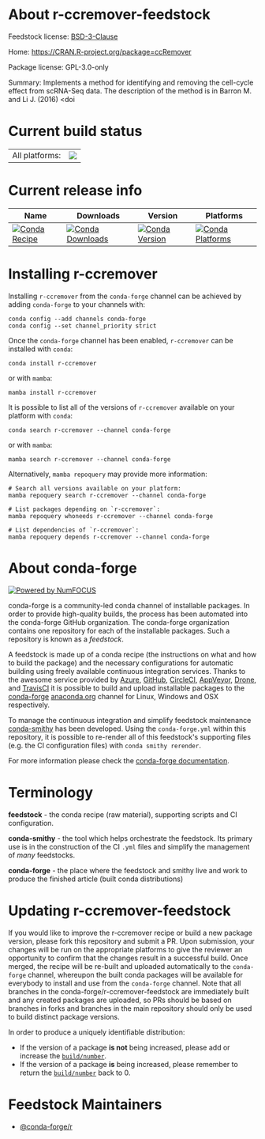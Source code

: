 About r-ccremover-feedstock
===========================

Feedstock license: [BSD-3-Clause](https://github.com/conda-forge/r-ccremover-feedstock/blob/main/LICENSE.txt)

Home: https://CRAN.R-project.org/package=ccRemover

Package license: GPL-3.0-only

Summary: Implements a method for identifying and removing the cell-cycle effect from scRNA-Seq data. The description of the  method is in Barron M. and Li J. (2016) <doi

Current build status
====================


<table><tr><td>All platforms:</td>
    <td>
      <a href="https://dev.azure.com/conda-forge/feedstock-builds/_build/latest?definitionId=4179&branchName=main">
        <img src="https://dev.azure.com/conda-forge/feedstock-builds/_apis/build/status/r-ccremover-feedstock?branchName=main">
      </a>
    </td>
  </tr>
</table>

Current release info
====================

| Name | Downloads | Version | Platforms |
| --- | --- | --- | --- |
| [![Conda Recipe](https://img.shields.io/badge/recipe-r--ccremover-green.svg)](https://anaconda.org/conda-forge/r-ccremover) | [![Conda Downloads](https://img.shields.io/conda/dn/conda-forge/r-ccremover.svg)](https://anaconda.org/conda-forge/r-ccremover) | [![Conda Version](https://img.shields.io/conda/vn/conda-forge/r-ccremover.svg)](https://anaconda.org/conda-forge/r-ccremover) | [![Conda Platforms](https://img.shields.io/conda/pn/conda-forge/r-ccremover.svg)](https://anaconda.org/conda-forge/r-ccremover) |

Installing r-ccremover
======================

Installing `r-ccremover` from the `conda-forge` channel can be achieved by adding `conda-forge` to your channels with:

```
conda config --add channels conda-forge
conda config --set channel_priority strict
```

Once the `conda-forge` channel has been enabled, `r-ccremover` can be installed with `conda`:

```
conda install r-ccremover
```

or with `mamba`:

```
mamba install r-ccremover
```

It is possible to list all of the versions of `r-ccremover` available on your platform with `conda`:

```
conda search r-ccremover --channel conda-forge
```

or with `mamba`:

```
mamba search r-ccremover --channel conda-forge
```

Alternatively, `mamba repoquery` may provide more information:

```
# Search all versions available on your platform:
mamba repoquery search r-ccremover --channel conda-forge

# List packages depending on `r-ccremover`:
mamba repoquery whoneeds r-ccremover --channel conda-forge

# List dependencies of `r-ccremover`:
mamba repoquery depends r-ccremover --channel conda-forge
```


About conda-forge
=================

[![Powered by
NumFOCUS](https://img.shields.io/badge/powered%20by-NumFOCUS-orange.svg?style=flat&colorA=E1523D&colorB=007D8A)](https://numfocus.org)

conda-forge is a community-led conda channel of installable packages.
In order to provide high-quality builds, the process has been automated into the
conda-forge GitHub organization. The conda-forge organization contains one repository
for each of the installable packages. Such a repository is known as a *feedstock*.

A feedstock is made up of a conda recipe (the instructions on what and how to build
the package) and the necessary configurations for automatic building using freely
available continuous integration services. Thanks to the awesome service provided by
[Azure](https://azure.microsoft.com/en-us/services/devops/), [GitHub](https://github.com/),
[CircleCI](https://circleci.com/), [AppVeyor](https://www.appveyor.com/),
[Drone](https://cloud.drone.io/welcome), and [TravisCI](https://travis-ci.com/)
it is possible to build and upload installable packages to the
[conda-forge](https://anaconda.org/conda-forge) [anaconda.org](https://anaconda.org/)
channel for Linux, Windows and OSX respectively.

To manage the continuous integration and simplify feedstock maintenance
[conda-smithy](https://github.com/conda-forge/conda-smithy) has been developed.
Using the ``conda-forge.yml`` within this repository, it is possible to re-render all of
this feedstock's supporting files (e.g. the CI configuration files) with ``conda smithy rerender``.

For more information please check the [conda-forge documentation](https://conda-forge.org/docs/).

Terminology
===========

**feedstock** - the conda recipe (raw material), supporting scripts and CI configuration.

**conda-smithy** - the tool which helps orchestrate the feedstock.
                   Its primary use is in the construction of the CI ``.yml`` files
                   and simplify the management of *many* feedstocks.

**conda-forge** - the place where the feedstock and smithy live and work to
                  produce the finished article (built conda distributions)


Updating r-ccremover-feedstock
==============================

If you would like to improve the r-ccremover recipe or build a new
package version, please fork this repository and submit a PR. Upon submission,
your changes will be run on the appropriate platforms to give the reviewer an
opportunity to confirm that the changes result in a successful build. Once
merged, the recipe will be re-built and uploaded automatically to the
`conda-forge` channel, whereupon the built conda packages will be available for
everybody to install and use from the `conda-forge` channel.
Note that all branches in the conda-forge/r-ccremover-feedstock are
immediately built and any created packages are uploaded, so PRs should be based
on branches in forks and branches in the main repository should only be used to
build distinct package versions.

In order to produce a uniquely identifiable distribution:
 * If the version of a package **is not** being increased, please add or increase
   the [``build/number``](https://docs.conda.io/projects/conda-build/en/latest/resources/define-metadata.html#build-number-and-string).
 * If the version of a package **is** being increased, please remember to return
   the [``build/number``](https://docs.conda.io/projects/conda-build/en/latest/resources/define-metadata.html#build-number-and-string)
   back to 0.

Feedstock Maintainers
=====================

* [@conda-forge/r](https://github.com/conda-forge/r/)

